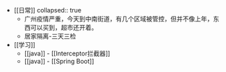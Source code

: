 - [[日常]]
  collapsed:: true
	- 广州疫情严重，今天到中南街道，有几个区域被管控，但并不像上年，东西可以买到，超市还开着。
	- 居家隔离-三天三检
- [[学习]]
	- [[java]] - [[Interceptor拦截器]]
	- [[java]] - [[Spring Boot]]